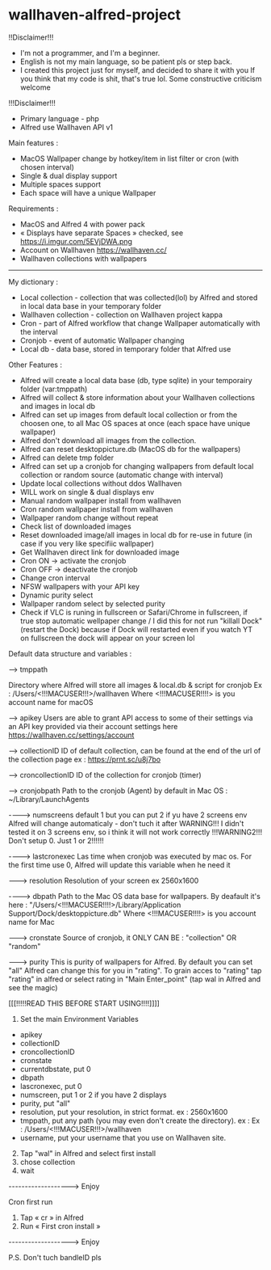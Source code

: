 # wallhaven-alfred-project

!!Disclaimer!!!

- I'm not a programmer, and I'm a beginner. 
- English is not my main language, so be patient pls or step back.
- I created this project just for myself, and decided to share it with you If you think that my code is shit, that's true lol. Some constructive criticism welcome

!!!Disclaimer!!!


- Primary language - php
- Alfred use Wallhaven API v1

Main features :
- MacOS Wallpaper change by hotkey/item in list filter or cron (with chosen interval)
- Single & dual display support
- Multiple spaces support
- Each space will have a unique Wallpaper


Requirements :

- MacOS and Alfred 4 with power pack
- « Displays have separate Spaces » checked, see https://i.imgur.com/5EVjDWA.png
- Account on Wallhaven https://wallhaven.cc/
- Wallhaven collections with wallpapers
------------------------------------------------------------------------------------------------------------------

My dictionary :
- Local collection - collection that was collected(lol) by Alfred and stored in local data base in your temporary folder
- Wallhaven collection - collection on Wallhaven project kappa
- Cron - part of Alfred workflow that change Wallpaper automatically with the interval
- Cronjob - event of automatic Wallpaper changing
- Local db - data base, stored in temporary folder that Alfred use

Other Features :
- Alfred will create a local data base (db, type sqlite) in your temporairy folder (var:tmppath)
- Alfred will collect & store information about your Wallhaven collections and images in local db
- Alfred can set up images from default local collection or from the choosen one, to all Mac OS spaces at once (each space have unique wallpaper)
- Alfred don't download all images from the collection.
- Alfred can reset desktoppicture.db (MacOS db for the wallpapers)
- Alfred can delete tmp folder
- Alfred can set up a cronjob for changing wallpapers from default local collection or random source (automatic change with interval)
- Update local collections without ddos Wallhaven
- WILL work on single & dual displays env
- Manual random wallpaper install from wallhaven
- Cron random wallpaper install from wallhaven
- Wallpaper random change without repeat
- Check list of downloaded images
- Reset downloaded image/all images in local db for re-use in future (in case if you very like specifiic wallpaper)
- Get Wallhaven direct link for downloaded image
- Cron ON -> activate the cronjob
- Cron OFF -> deactivate the cronjob
- Change cron interval
- NFSW wallpapers with your API key
- Dynamic purity select
- Wallpaper random select by selected purity
- Check if VLC is runing in fullscreen or Safari/Chrome in fullscreen, if true stop automatic wellpaper change / I did this for not run "killall Dock" (restart the Dock) because if Dock will restarted even if you watch YT on fullscreen the dock will appear on your screen lol


Default data structure and variables :

--> tmppath

Directory where Alfred will store all images & local.db & script for cronjob
Ex : /Users/<!!!MACUSER!!!>/wallhaven
Where <!!!MACUSER!!!!> is you account name for macOS

--> apikey
Users are able to grant API access to some of their settings via an API key provided via their account settings here https://wallhaven.cc/settings/account

--> collectionID
ID of default collection, can be found at the end of the url of the collection page ex : https://prnt.sc/u8j7bo

--> croncollectionID
ID of the collection for cronjob (timer)

--> cronjobpath
Path to the cronjob (Agent) by default in Mac OS : ~/Library/LaunchAgents

----> numscreens default 1 but you can put 2 if yu have 2 screens env 
Alfred will change automaticaly - don't tuch it after
WARNING!!! I didn't tested it on 3 screens env, so i think it will not work correctly
!!!WARNING2!!! Don't setup 0. Just 1 or 2!!!!!!

----> lastcronexec
Las time when cronjob was executed by mac os. For the first time use 0, Alfred will update this variable when he need it


---> resolution
Resolution of your screen ex 2560x1600

----> dbpath
Path to the Mac OS data base for wallpapers. By deafault it's here : "/Users/<!!!MACUSER!!!!>/Library/Application Support/Dock/desktoppicture.db"
Where <!!!MACUSER!!!!> is you account name for Mac

---> cronstate
Source of cronjob, it ONLY CAN BE : "collection" OR "random"

---> purity
This is purity of wallpapers for Alfred.
By default you can set "all"
Alfred can change this for you in "rating".
To grain acces to "rating" tap "rating" in alfred or select rating in "Main Enter_point" (tap wal in Alfred and see the magic)


[[[!!!!!READ THIS BEFORE START USING!!!!]]]]
1. Set the main Environment Variables
- apikey
- collectionID
- croncollectionID
- cronstate
- currentdbstate, put 0
- dbpath
- lascronexec, put 0
- numscreen, put 1 or 2 if you have 2 displays
- purity, put "all"
- resolution, put your resolution, in strict format. ex : 2560x1600
- tmppath, put any path (you may even don't create the directory). ex : Ex : /Users/<!!!MACUSER!!!>/wallhaven
- username, put your username that you use on Wallhaven site.

2. Tap "wal" in Alfred and select first install
3. chose collection
4. wait

-------------------> Enjoy

Cron first run
1. Tap « cr » in Alfred
2. Run « First cron install »

-------------------> Enjoy

P.S. Don't tuch bandleID pls
